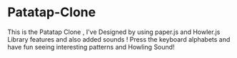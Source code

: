 # Patatap-Clone
This is the Patatap Clone , I've Designed by using paper.js and Howler.js Library features and also added sounds !
Press the keyboard alphabets and have fun seeing interesting patterns and Howling Sound!
